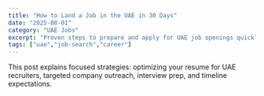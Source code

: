 ```yaml
---
title: "How to Land a Job in the UAE in 30 Days"
date: "2025-08-01"
category: "UAE Jobs"
excerpt: "Proven steps to prepare and apply for UAE job openings quickly and effectively."
tags: ["uae","job-search","career"]
---
```


This post explains focused strategies: optimizing your resume for UAE recruiters, targeted company outreach, interview prep, and timeline expectations.
